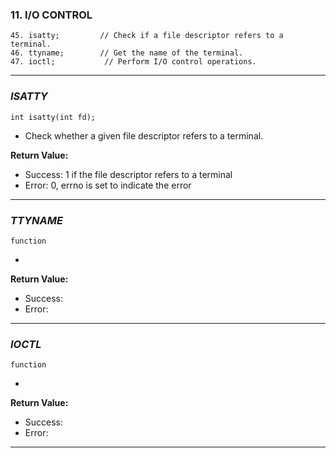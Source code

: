 ###     11.     I/O CONTROL
```
45. isatty;         // Check if a file descriptor refers to a terminal.
46. ttyname;        // Get the name of the terminal.
47. ioctl;           // Perform I/O control operations.
```
__________________________________________________
### _ISATTY_
```
int isatty(int fd);
```

- Check whether a given file descriptor refers to a terminal.

**Return Value:**
- Success: 1 if the file descriptor refers to a terminal
- Error: 0, errno is set to indicate the error
____________________________________
### _TTYNAME_
```
function
```
 - 
  
**Return Value:**
- Success:
- Error:
_____________________________________
### _IOCTL_
```
function
```
 - 
 
**Return Value:**
- Success:
- Error:
___________________